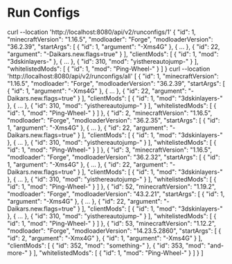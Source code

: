 # Run Configs

<api-endpoint openapi-path="./../api-docs.yaml" endpoint="/api/v2/runconfigs/{id}" method="GET">
    <request>
        <sample lang="bash">
            curl --location 'http://localhost:8080/api/v2/runconfigs/1'
        </sample>
    </request>
    <response type="200">
        <sample>
        {
            "id": 1,
            "minecraftVersion": "1.16.5",
            "modloader": "Forge",
            "modloaderVersion": "36.2.39",
            "startArgs": [
                {
                    "id": 1,
                    "argument": "-Xms4G"
                },
                { ... },
                {
                    "id": 22,
                    "argument": "-Daikars.new.flags=true"
                }
            ],
            "clientMods": [
                {
                    "id": 1,
                    "mod": "3dskinlayers-"
                },
                { ... },
                {
                    "id": 310,
                    "mod": "yisthereautojump-"
                }
            ],
            "whitelistedMods": [
                {
                    "id": 1,
                    "mod": "Ping-Wheel-"
                }
            ]
        }
        </sample>
    </response>
</api-endpoint>

<api-endpoint openapi-path="./../api-docs.yaml" endpoint="/api/v2/runconfigs/all" method="GET">
    <request>
        <sample lang="bash">
            curl --location 'http://localhost:8080/api/v2/runconfigs/all'
        </sample>
    </request>
    <response type="200">
        <sample>
        [
            {
                "id": 1,
                "minecraftVersion": "1.16.5",
                "modloader": "Forge",
                "modloaderVersion": "36.2.39",
                "startArgs": [
                    {
                        "id": 1,
                        "argument": "-Xms4G"
                    },
                    { ... },
                    {
                        "id": 22,
                        "argument": "-Daikars.new.flags=true"
                    }
                ],
                "clientMods": [
                    {
                        "id": 1,
                        "mod": "3dskinlayers-"
                    },
                    { ... },
                    {
                        "id": 310,
                        "mod": "yisthereautojump-"
                    }
                ],
                "whitelistedMods": [
                    {
                        "id": 1,
                        "mod": "Ping-Wheel-"
                    }
                ]
            },
            {
                "id": 2,
                "minecraftVersion": "1.16.5",
                "modloader": "Forge",
                "modloaderVersion": "36.2.35",
                "startArgs": [
                    {
                        "id": 1,
                        "argument": "-Xms4G"
                    },
                    { ... },
                    {
                        "id": 22,
                        "argument": "-Daikars.new.flags=true"
                    }
                ],
                "clientMods": [
                    {
                        "id": 1,
                        "mod": "3dskinlayers-"
                    },
                    { ... },
                    {
                        "id": 310,
                        "mod": "yisthereautojump-"
                    }
                ],
                "whitelistedMods": [
                    {
                        "id": 1,
                        "mod": "Ping-Wheel-"
                    }
                ]
            },
            {
                "id": 3,
                "minecraftVersion": "1.16.5",
                "modloader": "Forge",
                "modloaderVersion": "36.2.32",
                "startArgs": [
                    {
                        "id": 1,
                        "argument": "-Xms4G"
                    },
                    { ... },
                    {
                        "id": 22,
                        "argument": "-Daikars.new.flags=true"
                    }
                ],
                "clientMods": [
                    {
                        "id": 1,
                        "mod": "3dskinlayers-"
                    },
                    { ... },
                    {
                        "id": 310,
                        "mod": "yisthereautojump-"
                    }
                ],
                "whitelistedMods": [
                    {
                        "id": 1,
                        "mod": "Ping-Wheel-"
                    }
                ]
            },
            {
                "id": 52,
                "minecraftVersion": "1.19.2",
                "modloader": "Forge",
                "modloaderVersion": "43.2.21",
                "startArgs": [
                    {
                        "id": 1,
                        "argument": "-Xms4G"
                    },
                    { ... },
                    {
                        "id": 22,
                        "argument": "-Daikars.new.flags=true"
                    }
                ],
                "clientMods": [
                    {
                        "id": 1,
                        "mod": "3dskinlayers-"
                    },
                    { ... },
                    {
                        "id": 310,
                        "mod": "yisthereautojump-"
                    }
                ],
                "whitelistedMods": [
                    {
                        "id": 1,
                        "mod": "Ping-Wheel-"
                    }
                ]
            },
            {
                "id": 53,
                "minecraftVersion": "1.12.2",
                "modloader": "Forge",
                "modloaderVersion": "14.23.5.2860",
                "startArgs": [
                    {
                        "id": 2,
                        "argument": "-Xmx4G"
                    },
                    {
                        "id": 1,
                        "argument": "-Xms4G"
                    }
                ],
                "clientMods": [
                    {
                        "id": 352,
                        "mod": "something-"
                    },
                    {
                        "id": 353,
                        "mod": "and-more-"
                    }
                ],
                "whitelistedMods": [
                    {
                        "id": 1,
                        "mod": "Ping-Wheel-"
                    }
                ]
            }
        ]
        </sample>
    </response>
</api-endpoint>